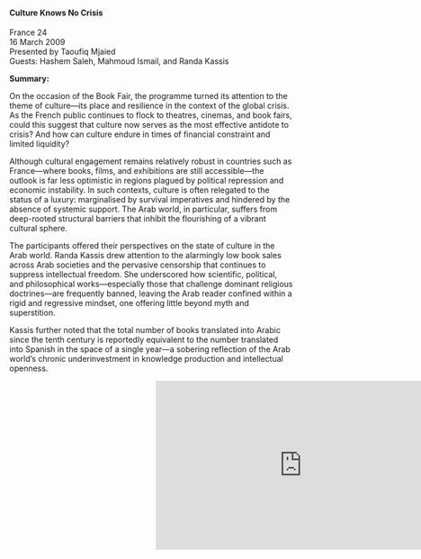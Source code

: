 <h4>Culture Knows No Crisis</h4>

France 24  
16 March 2009  
Presented by Taoufiq Mjaied  
Guests: Hashem Saleh, Mahmoud Ismail, and Randa Kassis

<b>Summary:</b>

On the occasion of the Book Fair, the programme turned its attention to the theme of culture—its place and resilience in the context of the global crisis. As the French public continues to flock to theatres, cinemas, and book fairs, could this suggest that culture now serves as the most effective antidote to crisis? And how can culture endure in times of financial constraint and limited liquidity?

Although cultural engagement remains relatively robust in countries such as France—where books, films, and exhibitions are still accessible—the outlook is far less optimistic in regions plagued by political repression and economic instability. In such contexts, culture is often relegated to the status of a luxury: marginalised by survival imperatives and hindered by the absence of systemic support. The Arab world, in particular, suffers from deep-rooted structural barriers that inhibit the flourishing of a vibrant cultural sphere.

The participants offered their perspectives on the state of culture in the Arab world. Randa Kassis drew attention to the alarmingly low book sales across Arab societies and the pervasive censorship that continues to suppress intellectual freedom. She underscored how scientific, political, and philosophical works—especially those that challenge dominant religious doctrines—are frequently banned, leaving the Arab reader confined within a rigid and regressive mindset, one offering little beyond myth and superstition.

Kassis further noted that the total number of books translated into Arabic since the tenth century is reportedly equivalent to the number translated into Spanish in the space of a single year—a sobering reflection of the Arab world’s chronic underinvestment in knowledge production and intellectual openness.


<p></p>
<center>
<div style="position:relative;width: 520px;height: 300px;"><iframe src="https://iframe.mediadelivery.net/play/455361/d744f5e5-340f-4aed-8060-9c8b2768c06c" loading="lazy" style="border:0;position:absolute;top:0;height:100%;width:100%;" allow="accelerometer;gyroscope;autoplay;encrypted-media;picture-in-picture;" allowfullscreen="true"></iframe></div>
</center>  
<p></p>

 

